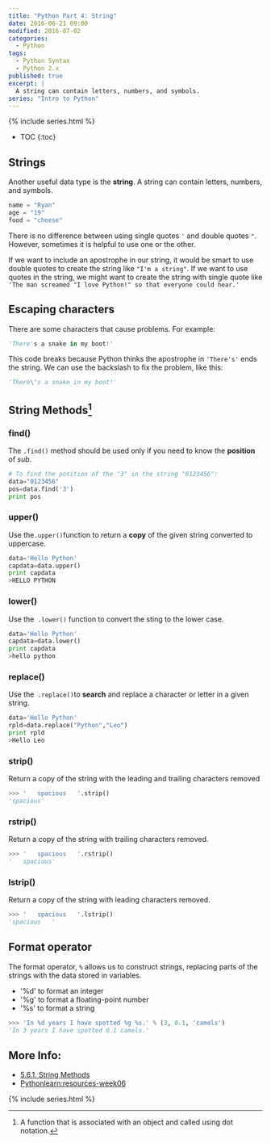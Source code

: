 ```yaml
---
title: "Python Part 4: String"
date: 2016-06-21 09:00
modified: 2016-07-02
categories:
  - Python
tags:
  - Python Syntax
  - Python 2.x
published: true
excerpt: |
  A string can contain letters, numbers, and symbols. 
series: "Intro to Python"	
---
```

{% include series.html %}

* TOC
{:toc}

## Strings

Another useful data type is the **string**. A string can contain letters, numbers, and symbols.

```python
name = "Ryan"
age = "19"
food = "cheese"
```

There is no difference between using single quotes `'` and double quotes `"`. However, sometimes it is helpful to use one or the other.   

If we want to include an apostrophe in our string, it would be smart to use double quotes to create the string like `"I'm a string"`. If we want to use quotes in the string, we might want to create the string with single quote like `'The man screamed "I love Python!" so that everyone could hear.'`

## Escaping characters

There are some characters that cause problems. For example:

```python
'There's a snake in my boot!'
```

This code breaks because Python thinks the apostrophe in `'There's'` ends the string. We can use the backslash to fix the problem, like this:

```python
'There\'s a snake in my boot!'
```

## String Methods[^1]

### find()

The `.find()` method should be used only if you need to know the **position** of *sub*.

```python
# To find the position of the "3" in the string "0123456":  
data="0123456"        
pos=data.find('3')        
print pos         
```

### upper()

Use the` .upper() `function to return a **copy** of the given string  converted to uppercase. 

```python
data='Hello Python'
capdata=data.upper()
print capdata
>HELLO PYTHON
```

### lower()

Use the` .lower()` function to convert the sting to the lower case.

```python
data='Hello Python'
capdata=data.lower()
print capdata
>hello python
```

### replace()

Use the` .replace()`to **search** and replace a character or letter in a given string.

```python
data='Hello Python'
rpld=data.replace("Python","Leo")
print rpld
>Hello Leo
```

### strip()

Return a copy of the string with the leading and trailing characters removed

```python
>>> '   spacious   '.strip()
'spacious'
```

### rstrip()

Return a copy of the string with trailing characters removed.

```python
>>> '   spacious   '.rstrip()
'   spacious'
```

### lstrip()

Return a copy of the string with leading characters removed. 

```python
>>> '   spacious   '.lstrip()
'spacious   '
```

## Format operator

The format operator, `%` allows us to construct strings, replacing parts of the strings with the data stored in variables. 

* '%d' to format an integer
* '%g' to format a floating-point number 
* '%s' to format a string

```python
>>> 'In %d years I have spotted %g %s.' % (3, 0.1, 'camels')
'In 3 years I have spotted 0.1 camels.'
```

## More Info:

* [5.6.1. String Methods](https://docs.python.org/release/2.7.10/library/stdtypes.html#string-methods)
* [Pythonlearn:resources-week06](https://share.coursera.org/wiki/index.php/Pythonlearn:resources-week06)

{% include series.html %}

[^1]: A function that is associated with an object and called using dot notation. 
